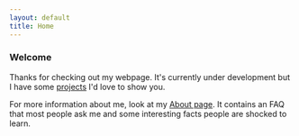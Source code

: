 ```yaml
---
layout: default
title: Home
---
```


### Welcome

Thanks for checking out my webpage. It's currently under development but I have some [projects](projects/SDP.md) I'd love to show you.

For more information about me, look at my [About page](/about.md). It contains an FAQ that most people ask me and some interesting facts people are shocked to learn.
